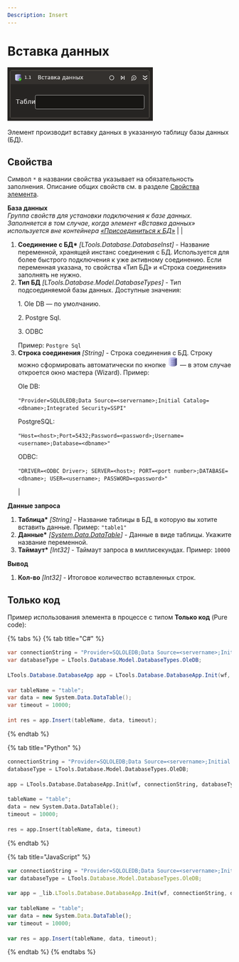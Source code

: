 ```yaml
---
Description: Insert
---
```


# Вставка данных

![](../../../.gitbook/assets1/studio-linux-elements-basic/insert-data-activity,.png)

Элемент производит вставку данных в указанную таблицу базы данных (БД).

## Свойства
Символ `*` в названии свойства указывает на обязательность заполнения. Описание общих свойств см. в разделе [Свойства элемента](https://docs.primo-rpa.ru/primo-rpa/primo-studio/process/elements#svoistva-elementa).

**База данных**  
*Группа свойств для установки подключения к базе данных. Заполняется в том случае, когда элемент «Вставка данных» используется вне контейнера [«Присоединиться к БД»](https://docs.primo-rpa.ru/primo-rpa/g_elements/el_basic/els_db/el_db_insertdata)* | |
1. **Соединение с БД\*** *[LTools.Database.DatabaseInst]* - Название переменной, хранящей инстанс соединения с БД. Используется для более быстрого подключения к уже активному соединению. Если переменная указана, то свойства «Тип БД» и «Строка соединения» заполнять не нужно.
1. **Тип БД** *[LTools.Database.Model.DatabaseTypes]* - Тип подсоединяемой базы данных. Доступные значения: <p>1. Ole DB — по умолчанию.</p> <p>2. Postgre Sql.</p> <p>3. ODBC</p> Пример: `Postgre Sql` 
1. **Строка соединения** *[String]* - Строка соединения с БД. Строку можно сформировать автоматически по кнопке <img src="../../../.gitbook/assets/connection_editor_button.png" alt="" data-size="line"> — в этом случае откроется окно мастера (Wizard). Пример: <p>Ole DB:</p> <p>`"Provider=SQLOLEDB;Data Source=<servername>;Initial Catalog=<dbname>;Integrated Security=SSPI"`</p> <p>PostgreSQL:</p> <p> `"Host=<host>;Port=5432;Password=<password>;Username=<username>;Database=<dbname>"`</p> <p>ODBC:</p> <p>`"DRIVER=<ODBC Driver>; SERVER=<host>; PORT=<port number>;DATABASE=<dbname>; USER=<username>; PASSWORD=<password>"`</p> |

**Данные запроса** 
1. **Таблица\*** *[String]* - Название таблицы в БД, в которую вы хотите вставить данные. Пример: `"table1"`
1. **Данные\*** *[[System.Data.DataTable](https://learn.microsoft.com/ru-ru/dotnet/api/system.data.datatable?view=net-5.0)]* - Данные в виде таблицы. Укажите название переменной.
1. **Таймаут\*** *[Int32]* - Таймаут запроса в миллисекундах. Пример: `10000`

**Вывод** 
1. **Кол-во** *[Int32]* - Итоговое количество вставленных строк.

## Только код

Пример использования элемента в процессе с типом **Только код** (Pure code):

{% tabs %}
{% tab title="C#" %}
```csharp
var connectionString = "Provider=SQLOLEDB;Data Source=<servername>;Initial Catalog=<dbname>;Integrated Security=SSPI";
var databaseType = LTools.Database.Model.DatabaseTypes.OleDB;

LTools.Database.DatabaseApp app = LTools.Database.DatabaseApp.Init(wf, connectionString, databaseType);

var tableName = "table";
var data = new System.Data.DataTable();
var timeout = 10000;

int res = app.Insert(tableName, data, timeout);
```
{% endtab %}

{% tab title="Python" %}
```python
connectionString = "Provider=SQLOLEDB;Data Source=<servername>;Initial Catalog=<dbname>;Integrated Security=SSPI";
databaseType = LTools.Database.Model.DatabaseTypes.OleDB;

app = LTools.Database.DatabaseApp.Init(wf, connectionString, databaseType)

tableName = "table";
data = new System.Data.DataTable();
timeout = 10000;

res = app.Insert(tableName, data, timeout)
```
{% endtab %}

{% tab title="JavaScript" %}
```javascript
var connectionString = "Provider=SQLOLEDB;Data Source=<servername>;Initial Catalog=<dbname>;Integrated Security=SSPI";
var databaseType = LTools.Database.Model.DatabaseTypes.OleDB;

var app = _lib.LTools.Database.DatabaseApp.Init(wf, connectionString, databaseType);

var tableName = "table";
var data = new System.Data.DataTable();
var timeout = 10000;

var res = app.Insert(tableName, data, timeout);
```
{% endtab %}
{% endtabs %}
